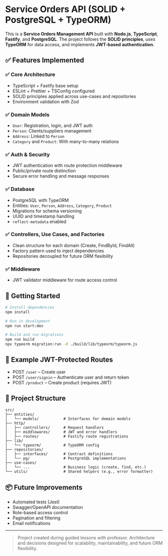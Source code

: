 # Service Orders API (SOLID + PostgreSQL + TypeORM)

This is a **Service Orders Management API** built with **Node.js**, **TypeScript**, **Fastify**, and **PostgreSQL**. The project follows the **SOLID principles**, uses **TypeORM** for data access, and implements **JWT-based authentication**.

## ✅ Features Implemented

### ✅ Core Architecture

- TypeScript + Fastify base setup
- ESLint + Prettier + TSConfig configured
- SOLID principles applied across use-cases and repositories
- Environment validation with Zod

### ✅ Domain Models

- `User`: Registration, login, and JWT auth
- `Person`: Clients/suppliers management
- `Address`: Linked to `Person`
- `Category` and `Product`: With many-to-many relations

### ✅ Auth & Security

- JWT authentication with route protection middleware
- Public/private route distinction
- Secure error handling and message responses

### ✅ Database

- PostgreSQL with TypeORM
- Entities: `User`, `Person`, `Address`, `Category`, `Product`
- Migrations for schema versioning
- UUID and timestamp handling
- `reflect-metadata` enabled

### ✅ Controllers, Use Cases, and Factories

- Clean structure for each domain (Create, FindById, FindAll)
- Factory pattern used to inject dependencies
- Repositories decoupled for future ORM flexibility

### ✅ Middleware

- JWT validator middleware for route access control

## 🚀 Getting Started

```bash
# Install dependencies
npm install

# Run in development
npm run start:dev

# Build and run migrations
npm run build
npx typeorm migration:run -d ./build/lib/typeorm/typeorm.js
```

## 🔐 Example JWT-Protected Routes

- POST `/user` – Create user
- POST `/user/signin` – Authenticate user and return token
- POST `/product` – Create product (requires JWT)

## 📁 Project Structure

```
src/
├── entities/
│   └── models/           # Interfaces for domain models
├── http/
│   ├── controllers/      # Request handlers
│   ├── middlewares/      # JWT and error handlers
│   ├── routes/           # Fastify route registrations
├── lib/
│   └── typeorm/          # TypeORM config
├── repositories/
│   ├── interfaces/       # Contract definitions
│   └── pg/               # PostgreSQL implementations
├── use-cases/
│   └── ...               # Business logic (create, find, etc.)
└── utils/                # Shared helpers (e.g., error formatter)
```

## 📦 Future Improvements

- Automated tests (Jest)
- Swagger/OpenAPI documentation
- Role-based access control
- Pagination and filtering
- Email notifications

---

> Project created during guided lessons with professor. Architecture and decisions designed for scalability, maintainability, and future ORM flexibility.
